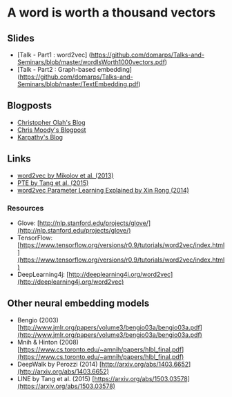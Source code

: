 # A word is worth a thousand vectors

## Slides

* [Talk - Part1 : word2vec] (https://github.com/domarps/Talks-and-Seminars/blob/master/wordIsWorth1000vectors.pdf)
* [Talk - Part2 : Graph-based embedding] (https://github.com/domarps/Talks-and-Seminars/blob/master/TextEmbedding.pdf)

## Blogposts

* [Christopher Olah's Blog](http://colah.github.io/)
* [Chris Moody's Blogpost](http://multithreaded.stitchfix.com/blog/2015/03/11/word-is-worth-a-thousand-vectors/)
* [Karpathy's Blog](http://karpathy.github.io/)

## Links
* [word2vec by Mikolov et al. (2013)](http://papers.nips.cc/paper/5021-distributed-representations-of-words-and-phrases-and-their-compositionality.pdf)
* [PTE by Tang et al. (2015)](http://arxiv.org/abs/1508.00200)
* [word2vec Parameter Learning Explained by Xin Rong (2014)](http://arxiv.org/abs/1411.2738)

### Resources
* Glove: [http://nlp.stanford.edu/projects/glove/](http://nlp.stanford.edu/projects/glove/)
* TensorFlow: [https://www.tensorflow.org/versions/r0.9/tutorials/word2vec/index.html](https://www.tensorflow.org/versions/r0.9/tutorials/word2vec/index.html)
* DeepLearning4j: [http://deeplearning4j.org/word2vec](http://deeplearning4j.org/word2vec)

## Other neural embedding models
* Bengio (2003) [http://www.jmlr.org/papers/volume3/bengio03a/bengio03a.pdf](http://www.jmlr.org/papers/volume3/bengio03a/bengio03a.pdf)
* Mnih & Hinton (2008) [https://www.cs.toronto.edu/~amnih/papers/hlbl_final.pdf](https://www.cs.toronto.edu/~amnih/papers/hlbl_final.pdf)
* DeepWalk by Perozzi (2014) [http://arxiv.org/abs/1403.6652](http://arxiv.org/abs/1403.6652)
* LINE by Tang et al. (2015) [https://arxiv.org/abs/1503.03578](https://arxiv.org/abs/1503.03578)
